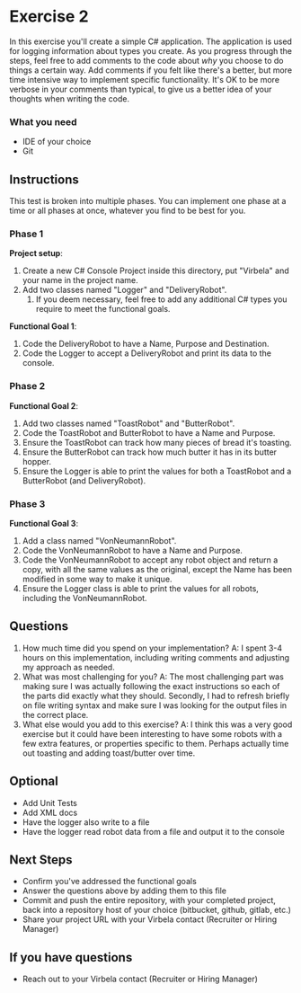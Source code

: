 # Exercise 2 #

In this exercise you'll create a simple C# application. The application is used for logging information about types you create.
As you progress through the steps, feel free to add comments to the code about *why* you choose to do things a certain way. Add comments if you felt like there's a better, but more time intensive way to implement specific functionality. It's OK to be more verbose in your comments than typical, to give us a better idea of your thoughts when writing the code.

### What you need ###

* IDE of your choice
* Git

## Instructions ##

This test is broken into multiple phases. You can implement one phase at a time or all phases at once, whatever you find to be best for you.

### Phase 1 ###

**Project setup**:

 1. Create a new C# Console Project inside this directory, put "Virbela" and your name in the project name.
 1. Add two classes named "Logger" and "DeliveryRobot".
     1. If you deem necessary, feel free to add any additional C# types you require to meet the functional goals.

**Functional Goal 1**:

 1. Code the DeliveryRobot to have a Name, Purpose and Destination.
 1. Code the Logger to accept a DeliveryRobot and print its data to the console.

### Phase 2 ###

**Functional Goal 2**:

 1. Add two classes named "ToastRobot" and "ButterRobot".
 1. Code the ToastRobot and ButterRobot to have a Name and Purpose.
 1. Ensure the ToastRobot can track how many pieces of bread it's toasting.
 1. Ensure the ButterRobot can track how much butter it has in its butter hopper.
 1. Ensure the Logger is able to print the values for both a ToastRobot and a ButterRobot (and DeliveryRobot).

### Phase 3 ###

**Functional Goal 3**:

1. Add a class named "VonNeumannRobot".
1. Code the VonNeumannRobot to have a Name and Purpose.
1. Code the VonNeumannRobot to accept any robot object and return a copy, with all the same values as the original, except the Name has been modified in some way to make it unique.
1. Ensure the Logger class is able to print the values for all robots, including the VonNeumannRobot.

## Questions ##

 1. How much time did you spend on your implementation?
	A: I spent 3-4 hours on this implementation, including writing comments and adjusting my approach as needed.
 1. What was most challenging for you?
	A: The most challenging part was making sure I was actually following the exact instructions so each of the parts did exactly what they should. Secondly, I had to refresh briefly on file writing syntax and make sure
	I was looking for the output files in the correct place.
 1. What else would you add to this exercise?
	A: I think this was a very good exercise but it could have been interesting to have some robots with a few extra features, or properties specific to them. Perhaps actually time out toasting and adding toast/butter over time.

## Optional ##

* Add Unit Tests
* Add XML docs
* Have the logger also write to a file
* Have the logger read robot data from a file and output it to the console

## Next Steps ##

* Confirm you've addressed the functional goals
* Answer the questions above by adding them to this file
* Commit and push the entire repository, with your completed project, back into a repository host of your choice (bitbucket, github, gitlab, etc.)
* Share your project URL with your Virbela contact (Recruiter or Hiring Manager)

## If you have questions ##

* Reach out to your Virbela contact (Recruiter or Hiring Manager)
